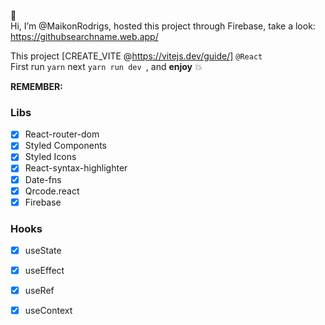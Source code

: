 👋 <br>Hi, I’m @MaikonRodrigs, hosted this project through Firebase, take a look: <br>
https://githubsearchname.web.app/ 

This project [CREATE_VITE @https://vitejs.dev/guide/] `@React` <br>
First run `yarn` next `yarn run dev `, and **enjoy** 💥 <br>

**REMEMBER:**

### Libs
- [x] React-router-dom <br>
- [x] Styled Components <br>
- [x] Styled Icons <br>
- [x] React-syntax-highlighter <br>
- [x] Date-fns <br>
- [x] Qrcode.react <br>
- [x] Firebase <br>

### Hooks
- [x] useState <br>
- [x] useEffect <br>
- [x] useRef <br>
- [x] useContext <br>


